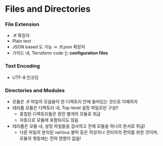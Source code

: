 # Files and Directories

### File Extension

- .tf 확장자
- Plain text
- JSON based 도 가능 → .tf.json 확장자
- 가이드 내, Terraform code 는 **configuration files**

### Text Encoding

- UTF-8 인코딩

### Directories and Modules

- 모듈은 .tf 파일의 모음들이 한 디렉토리 안에 들어있는 것으로 이해하자
- 테라폼 모듈은 디렉토리 내, Top-level 설정 파일로만 구성!!
  - 중첩된 디렉토리들은 완전 별개의 모듈로 취급
  - 자동으로 모듈에 포함되지도 않음
- 테라폼은 모듈 내, 설정 파일들을 검사하고 전체 모듈을 하나의 문서로 취급!
  - 다른 파일의 분리된 various 블럭 등은 작성자나 관리자의 편의를 위한 것이며, 모듈의 행동에는 전혀 영향이 없음!